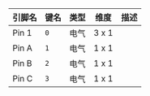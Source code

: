 <!--
DO NOT EDIT THIS FILE DIRECTLY.
This file is generated by tools/comp-docs.js.
All changes will be overwritten by regeneration.
-->

<slot class="model-pins">

| 引脚名 | 键名 | 类型 | 维度 | 描述 |
|:------ |:---- |:----:|:----:|:---- |
| Pin 1 | `0` | 电气 | 3 x 1 |  |
| Pin A | `1` | 电气 | 1 x 1 |  |
| Pin B | `2` | 电气 | 1 x 1 |  |
| Pin C | `3` | 电气 | 1 x 1 |  |

</slot>
